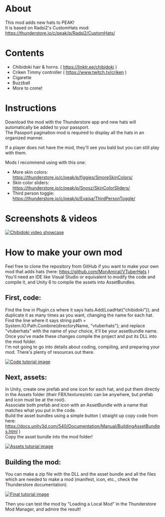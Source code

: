 # About
This mod adds new hats to PEAK!<br>
It is based on Radsi2's CustomHats mod: https://thunderstore.io/c/peak/p/Radsi2/CustomHats/

# Contents
- Chibidoki hair & horns. ( https://linktr.ee/chibidoki )
- Criken Timmy controller ( https://www.twitch.tv/criken )
- Cigarette
- Buzzball
- More to come!

# Instructions
Download the mod with the Thunderstore app and new hats will automatically be added to your passport.<br>
The Passport pagination mod is required to display all the hats in an organized manner.

If a player does not have the mod, they'll see you bald but you can still play with them.

Mods I recommend using with this one:
- More skin colors: https://thunderstore.io/c/peak/p/figgies/SmoreSkinColors/
- Skin color sliders: https://thunderstore.io/c/peak/p/Snosz/SkinColorSliders/
- Third person toggle: https://thunderstore.io/c/peak/p/Evaisa/ThirdPersonToggle/

# Screenshots & videos
[![Chibidoki video showcase](https://img.youtube.com/vi/mSxd_n8iQtA/0.jpg)](https://youtu.be/mSxd_n8iQtA)

# How to make your own mod
Feel free to clone the repository from GitHub if you want to make your own mod that adds hats (here: https://github.com/MonAmiral/VTuberHats )<br>
You'll need an IDE like Visual Studio or equivalent to modify the code and compile it, and Unity 6 to compile the assets into AssetBundles.

## First, code: 
Find the line in Plugin.cs where it says hats.Add(LoadHat("chibidoki")); and duplicate it as many times as you want, changing the name for each hat.<br>
Find the line where it says string path = System.IO.Path.Combine(directoryName, "vtuberhats"); and replace "vtuberhats" with the name of your choice, it'll be your assetbundle name.<br>
Once you've made these changes compile the project and put its DLL into the mod folder.<br>
I'm not going to go into details about coding, compiling, and preparing your mod. There's plenty of resources out there.

[![Code tutorial image](https://monamiral.games/wp-content/uploads/VTuberHatsTutorial1.png)](https://monamiral.games/wp-content/uploads/VTuberHatsTutorial1.png)

## Next, assets:
In Unity, create one prefab and one icon for each hat, and put them directly in the Assets folder (their FBX/textures/etc can be anywhere, but prefab and icon must be at the root).<br>
Associate both prefab and icon with an AssetBundle with a name that matches what you put in the code.<br>
Build the asset bundles using a simple button ( straight up copy code from here: https://docs.unity3d.com/540/Documentation/Manual/BuildingAssetBundles.html )<br>
Copy the asset bundle into the mod folder!

[![Assets tutorial image](https://monamiral.games/wp-content/uploads/VTuberHatsTutorial2.png)](https://monamiral.games/wp-content/uploads/VTuberHatsTutorial2.png)

## Building the mod:
You can make a zip file with the DLL and the asset bundle and all the files which are needed to make a mod (manifest, icon, etc., check the Thunderstore documentation).

[![Final tutorial image](https://monamiral.games/wp-content/uploads/VTuberHatsTutorial3.png)](https://monamiral.games/wp-content/uploads/VTuberHatsTutorial3.png)

Then you can test the mod by "Loading a Local Mod" in the Thunderstore Mod Manager, and admire the result!
